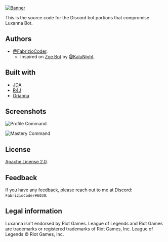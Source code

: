 [![Banner](https://i.imgur.com/biAW7gB.png)](https://discord.com/api/oauth2/authorize?client_id=949565943275720736&permissions=2147796992&scope=bot%20applications.commands)

This is the source code for the Discord bot portions that compromise Luxanna Bot.

## Authors

- [@FabrizioCoder](https://www.github.com/FabrizioCoder).
  - Inspired on [Zoe Bot](https://github.com/Zoe-Discord-Bot/Zoe-Discord-Bot) by [@KaluNight](https://github.com/KaluNight).


## Built with

* [JDA](https://github.com/DV8FromTheWorld/JDA)
* [R4J](https://github.com/stelar7/R4J)
* [Orianna](https://github.com/meraki-analytics/orianna)


## Screenshots

![Profile Command](https://user-images.githubusercontent.com/74118796/183278263-54976079-08f5-4391-81a3-75d7ed08af63.png)

![Mastery Command](https://user-images.githubusercontent.com/74118796/183278340-137ed11c-6791-4f75-bc76-1c98ce69accf.png)


## License

[Apache License 2.0](https://choosealicense.com/licenses/apache-2.0/).


## Feedback

If you have any feedback, please reach out to me at Discord: `FabrizioCoder#6030`.


## Legal information
Luxanna isn't endorsed by Riot Games.
League of Legends and Riot Games are trademarks or registered trademarks of Riot Games, Inc. League of Legends © Riot Games, Inc.